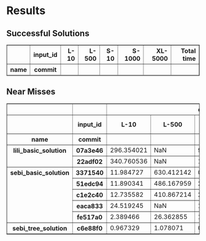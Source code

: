 # Results

## Successful Solutions

<table border="1" class="dataframe">
  <thead>
    <tr style="text-align: right;">
      <th></th>
      <th>input_id</th>
      <th>L-10</th>
      <th>L-500</th>
      <th>S-10</th>
      <th>S-1000</th>
      <th>XL-5000</th>
      <th>Total time</th>
    </tr>
    <tr>
      <th>name</th>
      <th>commit</th>
      <th></th>
      <th></th>
      <th></th>
      <th></th>
      <th></th>
      <th></th>
    </tr>
  </thead>
  <tbody>
  </tbody>
</table>

## Near Misses

<table border="1" class="dataframe">
  <thead>
    <tr>
      <th></th>
      <th></th>
      <th colspan="5" halign="left">duration</th>
      <th colspan="5" halign="left">is_success</th>
    </tr>
    <tr>
      <th></th>
      <th>input_id</th>
      <th>L-10</th>
      <th>L-500</th>
      <th>S-10</th>
      <th>S-1000</th>
      <th>XL-5000</th>
      <th>L-10</th>
      <th>L-500</th>
      <th>S-10</th>
      <th>S-1000</th>
      <th>XL-5000</th>
    </tr>
    <tr>
      <th>name</th>
      <th>commit</th>
      <th></th>
      <th></th>
      <th></th>
      <th></th>
      <th></th>
      <th></th>
      <th></th>
      <th></th>
      <th></th>
      <th></th>
    </tr>
  </thead>
  <tbody>
    <tr>
      <th rowspan="2" valign="top">lili_basic_solution</th>
      <th>07a3e46</th>
      <td>296.354021</td>
      <td>NaN</td>
      <td>9.118360</td>
      <td>717.327054</td>
      <td>NaN</td>
      <td>1.0</td>
      <td>NaN</td>
      <td>1.0</td>
      <td>1.0</td>
      <td>NaN</td>
    </tr>
    <tr>
      <th>22adf02</th>
      <td>340.760536</td>
      <td>NaN</td>
      <td>10.759106</td>
      <td>729.522386</td>
      <td>NaN</td>
      <td>1.0</td>
      <td>NaN</td>
      <td>1.0</td>
      <td>1.0</td>
      <td>NaN</td>
    </tr>
    <tr>
      <th rowspan="5" valign="top">sebi_basic_solution</th>
      <th>3371540</th>
      <td>11.984727</td>
      <td>630.412142</td>
      <td>0.750844</td>
      <td>27.249627</td>
      <td>NaN</td>
      <td>1.0</td>
      <td>1.0</td>
      <td>1.0</td>
      <td>1.0</td>
      <td>NaN</td>
    </tr>
    <tr>
      <th>51edc94</th>
      <td>11.890341</td>
      <td>486.167959</td>
      <td>2.386157</td>
      <td>25.211178</td>
      <td>NaN</td>
      <td>1.0</td>
      <td>1.0</td>
      <td>1.0</td>
      <td>1.0</td>
      <td>NaN</td>
    </tr>
    <tr>
      <th>c1e2c40</th>
      <td>12.735582</td>
      <td>410.867214</td>
      <td>2.224204</td>
      <td>22.653513</td>
      <td>NaN</td>
      <td>1.0</td>
      <td>1.0</td>
      <td>1.0</td>
      <td>1.0</td>
      <td>NaN</td>
    </tr>
    <tr>
      <th>eaca833</th>
      <td>24.519245</td>
      <td>NaN</td>
      <td>1.091898</td>
      <td>41.596725</td>
      <td>NaN</td>
      <td>1.0</td>
      <td>NaN</td>
      <td>1.0</td>
      <td>1.0</td>
      <td>NaN</td>
    </tr>
    <tr>
      <th>fe517a0</th>
      <td>2.389466</td>
      <td>26.362855</td>
      <td>1.600075</td>
      <td>3.567211</td>
      <td>NaN</td>
      <td>1.0</td>
      <td>1.0</td>
      <td>1.0</td>
      <td>1.0</td>
      <td>NaN</td>
    </tr>
    <tr>
      <th>sebi_tree_solution</th>
      <th>c6e88f0</th>
      <td>0.967329</td>
      <td>1.078071</td>
      <td>0.865493</td>
      <td>0.885463</td>
      <td>1.969754</td>
      <td>1.0</td>
      <td>0.0</td>
      <td>1.0</td>
      <td>1.0</td>
      <td>0.0</td>
    </tr>
  </tbody>
</table>